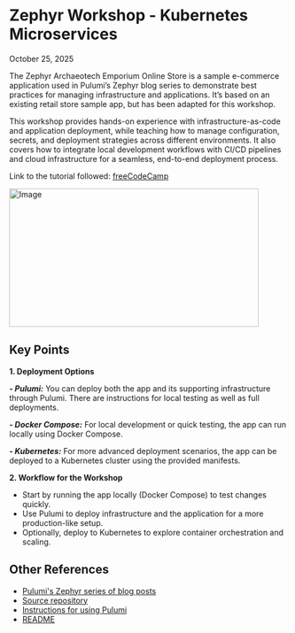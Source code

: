 # Zephyr Workshop - Kubernetes Microservices
October 25, 2025

The Zephyr Archaeotech Emporium Online Store is a sample e-commerce application used in Pulumi’s Zephyr blog series to demonstrate best practices for managing infrastructure and applications. It’s based on an existing retail store sample app, but has been adapted for this workshop.

This workshop provides hands-on experience with infrastructure-as-code and application deployment, while teaching how to manage configuration, secrets, and deployment strategies across different environments. It also covers how to integrate local development workflows with CI/CD pipelines and cloud infrastructure for a seamless, end-to-end deployment process.

Link to the tutorial followed: [freeCodeCamp](https://www.youtube.com/watch?v=hK8wf18SasY&t=767s)

<img width="450" height="250" alt="Image" src="https://github.com/user-attachments/assets/d1083db4-c75d-4bbf-b7c6-2968036d3c9c" />

## Key Points

**1. Deployment Options**

***- Pulumi:*** You can deploy both the app and its supporting infrastructure through Pulumi. There are instructions for local testing as well as full deployments.

***- Docker Compose:*** For local development or quick testing, the app can run locally using Docker Compose.

***- Kubernetes:*** For more advanced deployment scenarios, the app can be deployed to a Kubernetes cluster using the provided manifests.

**2. Workflow for the Workshop**
- Start by running the app locally (Docker Compose) to test changes quickly.
- Use Pulumi to deploy infrastructure and the application for a more production-like setup.
- Optionally, deploy to Kubernetes to explore container orchestration and scaling.

## Other References

- [Pulumi's Zephyr series of blog posts](https://www.pulumi.com/blog/tag/zephyr/)
- [Source repository](https://github.com/aws-containers/retail-store-sample-app)
- [Instructions for using Pulumi](infra/README.md)
- [README](develop/pulumi/README.md)
